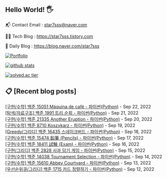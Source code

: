 ## Hello World! 🖐

📬 Contact Email : star7sss@naver.com

👨‍💻 Tech Blog : https://star7sss.tistory.com

🤪 Daily Blog : https://blog.naver.com/star7sss

[![Portfolio](https://img.shields.io/badge/Portfolio-%23000000.svg?style=for-the-badge&logo=firefox&logoColor=#FF7139)](https://fern-way-13f.notion.site/Jang-Thang-3b7b327981a2456c8ee5952eadb848b9)

[![github stats](https://github-readme-stats.vercel.app/api?username=jangThang&show_icons=true&hide_border=False)](https://star7sss.tistory.com)

[![solved.ac tier](http://mazassumnida.wtf/api/v2/generate_badge?boj=star7sss)](https://solved.ac/star7sss)

## 📋 [Recent blog posts]
[[구현/수학] 백준 15051 Máquina de café - 파이썬(Python)](https://star7sss.tistory.com/503) - Sep 22, 2022<br>
[[탐색/자료구조] 백준 1991 트리 순회 - 파이썬(Python)](https://star7sss.tistory.com/564) - Sep 21, 2022<br>
[[구현/수학] 백준 21335 Another Eruption - 파이썬(Python)](https://star7sss.tistory.com/502) - Sep 20, 2022<br>
[[구현/수학] 백준 8710 Koszykarz - 파이썬(Python)](https://star7sss.tistory.com/501) - Sep 19, 2022<br>
[[Greedy/그리디] 백준 16435 스네이크버드 - 파이썬(Python)](https://star7sss.tistory.com/559) - Sep 18, 2022<br>
[[구현/수학] 백준 15474 鉛筆 (Pencils) - 파이썬(Python)](https://star7sss.tistory.com/500) - Sep 17, 2022<br>
[[구현/수학] 백준 18411 試験 (Exam) - 파이썬(Python)](https://star7sss.tistory.com/499) - Sep 16, 2022<br>
[[구현/그리디] 백준 2828 사과 담기 게임 - 파이썬(Python)](https://star7sss.tistory.com/558) - Sep 15, 2022<br>
[[구현/수학] 백준 14038 Tournament Selection - 파이썬(Python)](https://star7sss.tistory.com/498) - Sep 14, 2022<br>
[[구현/수학] 백준 15610 Abbey Courtyard - 파이썬(Python)](https://star7sss.tistory.com/497) - Sep 13, 2022<br>
[[우선순위큐/그리디] 백준 1715 카드 정렬하기 - 파이썬(Python)](https://star7sss.tistory.com/561) - Sep 12, 2022<br>
